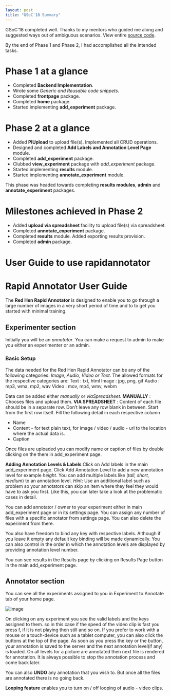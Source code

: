 ```yaml
---
layout: post
title: "GSoC'18 Summary"
---
```


GSoC'18 completed well. Thanks to my mentors who guided me along and suggested ways out of ambiguous scenarios. View entire [source code][repository-link].

By the end of Phase 1 and Phase 2, I had accomplished all the intended tasks.

# Phase 1 at a glance

*   Completed **Backend Implementation**.
*   Wrote some _Generic and Reusable code snippets_.
*   Completed **frontpage** package.
*   Completed **home** package.
*   Started implementing **add_experiment** package.


# Phase 2 at a glance

*   Added **PlUpload** to upload file(s). Implemented all CRUD operations.
*   Designed and completed **Add Labels and Annotation Level Page** module.
*   Completed **add_experiment** package.
*   Clubbed **view_experiment** package with _add_experiment_ package.
*   Started implementing **results** module.
*   Started implementing **annotate_experiment** module.

This phase was headed towards completing **results modules**, **admin** and **annotate_experiment** packages.


# Milestones achieved in Phase 2

*   Added **upload via spreadsheet** facility to upload file(s) via spreadsheet.
*   Completed **annotate_experiment** package.
*   Completed **results** module. Added exporting results provision.
*   Completed **admin** package.

# User Guide to use rapidannotator

# Rapid Annotator User Guide

The **Red Hen Rapid Annotator** is designed to enable you to go through a large number of images in a very short period of time and to to get you started with minimal training.

## Experimenter section

Initially you will be an _annotator_. You can make a request to admin to make you either an experimenter or an admin.

### Basic Setup

The data needed for the Red Hen Rapid Annotator can be any of the following categories: _Image, Audio, Video or Text_. The allowed formats for the respective categories are:
Text : txt, html
Image : jpg, png, gif
Audio : mp3, wma, mp2, wav
Video : mov, mp4, wmv, webm

Data can be added either _manually_ or _viaSpreadsheet_.
**MANUALLY** : Chooses files and upload them.
**VIA SPREADSHEET** : Content of each file should be in a separate row. Don’t leave any row blank in between. Start from the first row itself. Fill the following detail in each respective column
* Name
* Content - for text plain text, for image / video / audio - url to the location where the actual data is.
* Caption

Once files are uploaded you can modify name or caption of files by double clicking on the them in add_experiment page.

**Adding Annotation Levels & Labels** Click on Add labels in the main add_experiment page. Click Add Annotation Level to add a new annotation level for example _height_. You can add multiple labels like (_tall, short, medium_) to an annotation level.
_Hint_: Use an additional label such as problem so your annotators can skip an item where they feel they would have to ask you first. Like this, you can later take a look at the problematic cases in detail.

You can add annotator / owner to your experiment either in main add_experiment page or in its settings page. You can assign any number of files with a specific annotator from settings page. You can also delete the experiment from there.

You also have freedom to bind any key with respective labels. Although if you leave it empty any default key binding will be made dynamically. You can also control in the order in which the annotation levels are displayed by providing annotation level number.

You can see results in the Results page by clicking on Results Page button in the main add_experiment page.

## Annotator section

You can see all the experiments assigned to you in Experiment to Annotate tab of your home page.

![image](https://raw.githubusercontent.com/guptavaibhav18197/rapidannotator/master/docs/images/annotate_experiment.png)

On clicking on any experiment you see the valid labels and the keys assigned to them. so in this case if the speed of the video clip is fast you press f, if it is not playing then still and so on. If you prefer to work with a mouse or a touch-device such as a tablet computer, you can also click the buttons at the top of the page. As soon as you press the key or the button, your annotation is saved to the server and the next annotation level(if any) is loaded. On all levels for a picture are annotated then next file is rendered for annotation. It is always possible to stop the annotation process and come back later.

You can also **UNDO** any annotation that you wish to. But once all the files are annotated there is no going back.

**Looping feature** enables you to turn on / off looping of audio - video clips.


[repository-link]: https://github.com/guptavaibhav18197/rapidannotator
